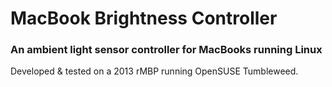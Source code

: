 # MacBook Brightness Controller
### An ambient light sensor controller for MacBooks running Linux
Developed & tested on a 2013 rMBP running OpenSUSE Tumbleweed. 

